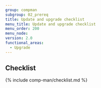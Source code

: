 ```yaml
---
group: compman
subgroup: 02_prereq
title: Update and upgrade checklist
menu_title: Update and upgrade checklist
menu_order: 200
menu_node:
version: 2.0
functional_areas:
  - Upgrade
---
```


## Checklist
{% include comp-man/checklist.md %}
